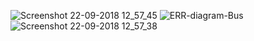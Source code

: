 ![Screenshot 22-09-2018 12_57_45](https://user-images.githubusercontent.com/72653426/164576548-1b08ec26-f0bb-4eaf-bc3a-f4c6cfdbfed2.png)
![ERR-diagram-Bus](https://user-images.githubusercontent.com/72653426/164576552-020b495f-6ea3-4126-a4be-dcb00b058352.JPG)
![Screenshot 22-09-2018 12_57_38](https://user-images.githubusercontent.com/72653426/164576554-488afc87-d6bc-481b-8a2f-e97e85822ae9.png)
